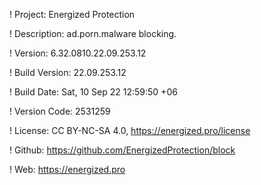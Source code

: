 ! Project: Energized Protection

! Description: ad.porn.malware blocking.

! Version: 6.32.0810.22.09.253.12

! Build Version: 22.09.253.12

! Build Date: Sat, 10 Sep 22 12:59:50 +06

! Version Code: 2531259

! License: CC BY-NC-SA 4.0, https://energized.pro/license

! Github: https://github.com/EnergizedProtection/block

! Web: https://energized.pro
